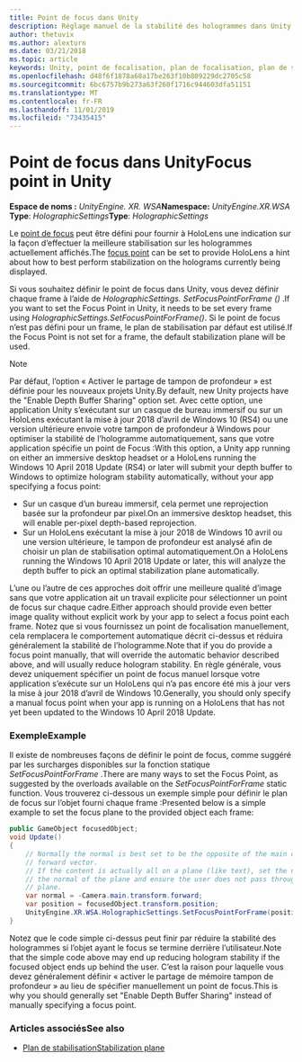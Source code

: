 ```yaml
---
title: Point de focus dans Unity
description: Réglage manuel de la stabilité des hologrammes dans Unity en définissant le point de focus
author: thetuvix
ms.author: alexturn
ms.date: 03/21/2018
ms.topic: article
keywords: Unity, point de focalisation, plan de focalisation, plan de stabilisation, point de stabilisation, reprojection, LSR, tampon de profondeur
ms.openlocfilehash: d48f6f1878a68a17be263f10b809229dc2705c58
ms.sourcegitcommit: 6bc6757b9b273a63f260f1716c944603dfa51151
ms.translationtype: MT
ms.contentlocale: fr-FR
ms.lasthandoff: 11/01/2019
ms.locfileid: "73435415"
---
```

# <a name="focus-point-in-unity"></a><span data-ttu-id="17cae-104">Point de focus dans Unity</span><span class="sxs-lookup"><span data-stu-id="17cae-104">Focus point in Unity</span></span>

<span data-ttu-id="17cae-105">**Espace de noms :** *UnityEngine. XR. WSA*</span><span class="sxs-lookup"><span data-stu-id="17cae-105">**Namespace:** *UnityEngine.XR.WSA*</span></span><br>
<span data-ttu-id="17cae-106">**Type**: *HolographicSettings*</span><span class="sxs-lookup"><span data-stu-id="17cae-106">**Type**: *HolographicSettings*</span></span>

<span data-ttu-id="17cae-107">Le [point de focus](hologram-stability.md#reprojection) peut être défini pour fournir à HoloLens une indication sur la façon d’effectuer la meilleure stabilisation sur les hologrammes actuellement affichés.</span><span class="sxs-lookup"><span data-stu-id="17cae-107">The [focus point](hologram-stability.md#reprojection) can be set to provide HoloLens a hint about how to best perform stabilization on the holograms currently being displayed.</span></span>

<span data-ttu-id="17cae-108">Si vous souhaitez définir le point de focus dans Unity, vous devez définir chaque frame à l’aide de *HolographicSettings. SetFocusPointForFrame ()* .</span><span class="sxs-lookup"><span data-stu-id="17cae-108">If you want to set the Focus Point in Unity, it needs to be set every frame using *HolographicSettings.SetFocusPointForFrame()*.</span></span> <span data-ttu-id="17cae-109">Si le point de focus n’est pas défini pour un frame, le plan de stabilisation par défaut est utilisé.</span><span class="sxs-lookup"><span data-stu-id="17cae-109">If the Focus Point is not set for a frame, the default stabilization plane will be used.</span></span>

> [!NOTE]
> <span data-ttu-id="17cae-110">Par défaut, l’option « Activer le partage de tampon de profondeur » est définie pour les nouveaux projets Unity.</span><span class="sxs-lookup"><span data-stu-id="17cae-110">By default, new Unity projects have the "Enable Depth Buffer Sharing" option set.</span></span>  <span data-ttu-id="17cae-111">Avec cette option, une application Unity s’exécutant sur un casque de bureau immersif ou sur un HoloLens exécutant la mise à jour 2018 d’avril de Windows 10 (RS4) ou une version ultérieure envoie votre tampon de profondeur à Windows pour optimiser la stabilité de l’hologramme automatiquement, sans que votre application spécifie un point de Focus :</span><span class="sxs-lookup"><span data-stu-id="17cae-111">With this option, a Unity app running on either an immersive desktop headset or a HoloLens running the Windows 10 April 2018 Update (RS4) or later will submit your depth buffer to Windows to optimize hologram stability automatically, without your app specifying a focus point:</span></span>
> * <span data-ttu-id="17cae-112">Sur un casque d’un bureau immersif, cela permet une reprojection basée sur la profondeur par pixel.</span><span class="sxs-lookup"><span data-stu-id="17cae-112">On an immersive desktop headset, this will enable per-pixel depth-based reprojection.</span></span>
> * <span data-ttu-id="17cae-113">Sur un HoloLens exécutant la mise à jour 2018 de Windows 10 avril ou une version ultérieure, le tampon de profondeur est analysé afin de choisir un plan de stabilisation optimal automatiquement.</span><span class="sxs-lookup"><span data-stu-id="17cae-113">On a HoloLens running the Windows 10 April 2018 Update or later, this will analyze the depth buffer to pick an optimal stabilization plane automatically.</span></span>
>
> <span data-ttu-id="17cae-114">L’une ou l’autre de ces approches doit offrir une meilleure qualité d’image sans que votre application ait un travail explicite pour sélectionner un point de focus sur chaque cadre.</span><span class="sxs-lookup"><span data-stu-id="17cae-114">Either approach should provide even better image quality without explicit work by your app to select a focus point each frame.</span></span>  <span data-ttu-id="17cae-115">Notez que si vous fournissez un point de focalisation manuellement, cela remplacera le comportement automatique décrit ci-dessus et réduira généralement la stabilité de l’hologramme.</span><span class="sxs-lookup"><span data-stu-id="17cae-115">Note that if you do provide a focus point manually, that will override the automatic behavior described above, and will usually reduce hologram stability.</span></span>  <span data-ttu-id="17cae-116">En règle générale, vous devez uniquement spécifier un point de focus manuel lorsque votre application s’exécute sur un HoloLens qui n’a pas encore été mis à jour vers la mise à jour 2018 d’avril de Windows 10.</span><span class="sxs-lookup"><span data-stu-id="17cae-116">Generally, you should only specify a manual focus point when your app is running on a HoloLens that has not yet been updated to the Windows 10 April 2018 Update.</span></span>

### <a name="example"></a><span data-ttu-id="17cae-117">Exemple</span><span class="sxs-lookup"><span data-stu-id="17cae-117">Example</span></span>

<span data-ttu-id="17cae-118">Il existe de nombreuses façons de définir le point de focus, comme suggéré par les surcharges disponibles sur la fonction statique *SetFocusPointForFrame* .</span><span class="sxs-lookup"><span data-stu-id="17cae-118">There are many ways to set the Focus Point, as suggested by the overloads available on the *SetFocusPointForFrame* static function.</span></span> <span data-ttu-id="17cae-119">Vous trouverez ci-dessous un exemple simple pour définir le plan de focus sur l’objet fourni chaque frame :</span><span class="sxs-lookup"><span data-stu-id="17cae-119">Presented below is a simple example to set the focus plane to the provided object each frame:</span></span>

```cs
public GameObject focusedObject;
void Update()
{
    // Normally the normal is best set to be the opposite of the main camera's 
    // forward vector.
    // If the content is actually all on a plane (like text), set the normal to 
    // the normal of the plane and ensure the user does not pass through the 
    // plane.
    var normal = -Camera.main.transform.forward;     
    var position = focusedObject.transform.position;
    UnityEngine.XR.WSA.HolographicSettings.SetFocusPointForFrame(position, normal);
}
```

<span data-ttu-id="17cae-120">Notez que le code simple ci-dessus peut finir par réduire la stabilité des hologrammes si l’objet ayant le focus se termine derrière l’utilisateur.</span><span class="sxs-lookup"><span data-stu-id="17cae-120">Note that the simple code above may end up reducing hologram stability if the focused object ends up behind the user.</span></span>  <span data-ttu-id="17cae-121">C’est la raison pour laquelle vous devez généralement définir « activer le partage de mémoire tampon de profondeur » au lieu de spécifier manuellement un point de focus.</span><span class="sxs-lookup"><span data-stu-id="17cae-121">This is why you should generally set "Enable Depth Buffer Sharing" instead of manually specifying a focus point.</span></span>

### <a name="see-also"></a><span data-ttu-id="17cae-122">Articles associés</span><span class="sxs-lookup"><span data-stu-id="17cae-122">See also</span></span>
* [<span data-ttu-id="17cae-123">Plan de stabilisation</span><span class="sxs-lookup"><span data-stu-id="17cae-123">Stabilization plane</span></span>](hologram-stability.md#reprojection)
